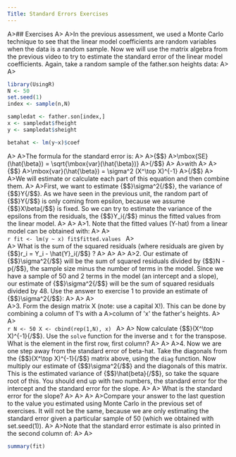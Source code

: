 ```yaml
---
Title: Standard Errors Exercises
---
```




A>## Exercises
A>
A>In the previous assessment, we used a Monte Carlo technique to see that the linear model coefficients are random variables when the data is a random sample. Now we will use the matrix algebra from the previous video to try to estimate the standard error of the linear model coefficients. Again, take a random sample of the father.son heights data:
A>
A>
```r
library(UsingR)
N <- 50
set.seed(1)
index <- sample(n,N)

sampledat <- father.son[index,]
x <- sampledat$fheight
y <- sampledat$sheight

betahat <- lm(y~x)$coef
```
A>
A>The formula for the standard error is:
A>
A>{$$}
A>\mbox{SE}(\hat{\beta}) = \sqrt{\mbox{var}(\hat{\beta})}
A>{/$$}
A>
A>with
A>
A>{$$}
A>\mbox{var}(\hat{\beta}) = \sigma^2 (X^\top X)^{-1}
A>{/$$}
A>
A>We will estimate or calculate each part of this equation and then combine them.
A>
A>First, we want to estimate {$$}\sigma^2{/$$}, the variance of {$$}Y{/$$}. As we have seen in the previous unit, the random part of {$$}Y{/$$} is only coming from epsilon, because we assume {$$}X\beta{/$$} is fixed. So we can try to estimate the variance of the epsilons from the residuals, the {$$}Y_i{/$$} minus the fitted values from the linear model.
A>
A>
A>1. Note that the fitted values (Y-hat) from a linear model can be obtained with:
A>
A>    
    ```r
    fit <- lm(y ~ x)
    fit$fitted.values
    ```
A>    
A>    What is the sum of the squared residuals (where residuals are given by {$$}r_i = Y_i - \hat{Y}_i{/$$} ?
A>
A>
A>
A>2. Our estimate of {$$}\sigma^2{/$$} will be the sum of squared residuals divided by {$$}N - p{/$$}, the sample size minus the number of terms in the model. Since we have a sample of 50 and 2 terms in the model (an intercept and a slope), our estimate of {$$}\sigma^2{/$$} will be the sum of squared residuals divided by 48. Use the answer to exercise 1 to provide an estimate of {$$}\sigma^2{/$$}:
A>
A>
A>  
A>3. Form the design matrix X (note: use a capital X!). This can be done by combining a column of 1's with a 
A>column of 'x' the father's heights.
A>
A>    
    ```r
    N <- 50
    X <- cbind(rep(1,N), x)
    ```
A>
A>    Now calculate {$$}(X^\top X)^{-1}{/$$}. Use the `solve` function for the inverse and `t` for the transpose. What is the element in the first row, first column?
A>
A>
A>4. Now we are one step away from the standard error of beta-hat. Take the diagonals from the {$$}(X^\top X)^{-1}{/$$} matrix above, using the `diag` function. Now multiply our estimate of {$$}\sigma^2{/$$} and the diagonals of this matrix. This is the estimated variance of {$$}\hat{beta}{/$$}, so take the square root of this. You should end up with two numbers, the standard error for the intercept and the standard error for the slope.
A>
A>    What is the standard error for the slope?
A>
A>
A>
A>Compare your answer to the last question to the value you estimated using Monte Carlo in the previous set of exercises. It will not be the same, because we are only estimating the standard error given a particular sample of 50 (which we obtained with set.seed(1)).
A>
A>Note that the standard error estimate is also printed in the second column of:
A>
A>
```r
summary(fit)
```
